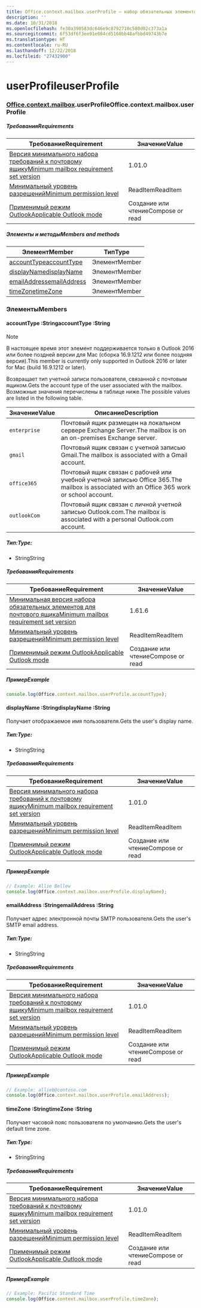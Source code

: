 ```yaml
---
title: Office.context.mailbox.userProfile — набор обязательных элементов 1.6
description: ''
ms.date: 10/31/2018
ms.openlocfilehash: fe30a390583dc646e9c8792710c580d02c373a1a
ms.sourcegitcommit: 6f53df6f3ee91e084cd5160bb48afbbd49743b7e
ms.translationtype: HT
ms.contentlocale: ru-RU
ms.lasthandoff: 12/22/2018
ms.locfileid: "27432900"
---
```

# <a name="userprofile"></a><span data-ttu-id="2b218-102">userProfile</span><span class="sxs-lookup"><span data-stu-id="2b218-102">userProfile</span></span>

### <a name="officeofficemdcontextofficecontextmdmailboxofficecontextmailboxmduserprofile"></a><span data-ttu-id="2b218-103">[Office](Office.md)[.context](Office.context.md)[.mailbox](Office.context.mailbox.md).userProfile</span><span class="sxs-lookup"><span data-stu-id="2b218-103">Office.context.mailbox.userProfile</span></span>

##### <a name="requirements"></a><span data-ttu-id="2b218-104">Требования</span><span class="sxs-lookup"><span data-stu-id="2b218-104">Requirements</span></span>

|<span data-ttu-id="2b218-105">Требование</span><span class="sxs-lookup"><span data-stu-id="2b218-105">Requirement</span></span>| <span data-ttu-id="2b218-106">Значение</span><span class="sxs-lookup"><span data-stu-id="2b218-106">Value</span></span>|
|---|---|
|[<span data-ttu-id="2b218-107">Версия минимального набора требований к почтовому ящику</span><span class="sxs-lookup"><span data-stu-id="2b218-107">Minimum mailbox requirement set version</span></span>](/office/dev/add-ins/reference/requirement-sets/outlook-api-requirement-sets)| <span data-ttu-id="2b218-108">1.0</span><span class="sxs-lookup"><span data-stu-id="2b218-108">1.0</span></span>|
|[<span data-ttu-id="2b218-109">Минимальный уровень разрешений</span><span class="sxs-lookup"><span data-stu-id="2b218-109">Minimum permission level</span></span>](https://docs.microsoft.com/outlook/add-ins/understanding-outlook-add-in-permissions)| <span data-ttu-id="2b218-110">ReadItem</span><span class="sxs-lookup"><span data-stu-id="2b218-110">ReadItem</span></span>|
|[<span data-ttu-id="2b218-111">Применимый режим Outlook</span><span class="sxs-lookup"><span data-stu-id="2b218-111">Applicable Outlook mode</span></span>](https://docs.microsoft.com/outlook/add-ins/#extension-points)| <span data-ttu-id="2b218-112">Создание или чтение</span><span class="sxs-lookup"><span data-stu-id="2b218-112">Compose or read</span></span>|

##### <a name="members-and-methods"></a><span data-ttu-id="2b218-113">Элементы и методы</span><span class="sxs-lookup"><span data-stu-id="2b218-113">Members and methods</span></span>

| <span data-ttu-id="2b218-114">Элемент</span><span class="sxs-lookup"><span data-stu-id="2b218-114">Member</span></span> | <span data-ttu-id="2b218-115">Тип</span><span class="sxs-lookup"><span data-stu-id="2b218-115">Type</span></span> |
|--------|------|
| [<span data-ttu-id="2b218-116">accountType</span><span class="sxs-lookup"><span data-stu-id="2b218-116">accountType</span></span>](#accounttype-string) | <span data-ttu-id="2b218-117">Элемент</span><span class="sxs-lookup"><span data-stu-id="2b218-117">Member</span></span> |
| [<span data-ttu-id="2b218-118">displayName</span><span class="sxs-lookup"><span data-stu-id="2b218-118">displayName</span></span>](#displayname-string) | <span data-ttu-id="2b218-119">Элемент</span><span class="sxs-lookup"><span data-stu-id="2b218-119">Member</span></span> |
| [<span data-ttu-id="2b218-120">emailAddress</span><span class="sxs-lookup"><span data-stu-id="2b218-120">emailAddress</span></span>](#emailaddress-string) | <span data-ttu-id="2b218-121">Элемент</span><span class="sxs-lookup"><span data-stu-id="2b218-121">Member</span></span> |
| [<span data-ttu-id="2b218-122">timeZone</span><span class="sxs-lookup"><span data-stu-id="2b218-122">timeZone</span></span>](#timezone-string) | <span data-ttu-id="2b218-123">Элемент</span><span class="sxs-lookup"><span data-stu-id="2b218-123">Member</span></span> |

### <a name="members"></a><span data-ttu-id="2b218-124">Элементы</span><span class="sxs-lookup"><span data-stu-id="2b218-124">Members</span></span>

####  <a name="accounttype-string"></a><span data-ttu-id="2b218-125">accountType :String</span><span class="sxs-lookup"><span data-stu-id="2b218-125">accountType :String</span></span>

> [!NOTE]
> <span data-ttu-id="2b218-126">В настоящее время этот элемент поддерживается только в Outlook 2016 или более поздней версии для Mac (сборка 16.9.1212 или более поздняя версия).</span><span class="sxs-lookup"><span data-stu-id="2b218-126">This member is currently only supported in Outlook 2016 or later for Mac (build 16.9.1212 or later).</span></span>

<span data-ttu-id="2b218-127">Возвращает тип учетной записи пользователя, связанной с почтовым ящиком.</span><span class="sxs-lookup"><span data-stu-id="2b218-127">Gets the account type of the user associated with the mailbox.</span></span> <span data-ttu-id="2b218-128">Возможные значения перечислены в таблице ниже.</span><span class="sxs-lookup"><span data-stu-id="2b218-128">The possible values are listed in the following table.</span></span>

| <span data-ttu-id="2b218-129">Значение</span><span class="sxs-lookup"><span data-stu-id="2b218-129">Value</span></span> | <span data-ttu-id="2b218-130">Описание</span><span class="sxs-lookup"><span data-stu-id="2b218-130">Description</span></span> |
|-------|-------------|
| `enterprise` | <span data-ttu-id="2b218-131">Почтовый ящик размещен на локальном сервере Exchange Server.</span><span class="sxs-lookup"><span data-stu-id="2b218-131">The mailbox is on an on-premises Exchange server.</span></span> |
| `gmail` | <span data-ttu-id="2b218-132">Почтовый ящик связан с учетной записью Gmail.</span><span class="sxs-lookup"><span data-stu-id="2b218-132">The mailbox is associated with a Gmail account.</span></span> |
| `office365` | <span data-ttu-id="2b218-133">Почтовый ящик связан с рабочей или учебной учетной записью Office 365.</span><span class="sxs-lookup"><span data-stu-id="2b218-133">The mailbox is associated with an Office 365 work or school account.</span></span> |
| `outlookCom` | <span data-ttu-id="2b218-134">Почтовый ящик связан с личной учетной записью Outlook.com.</span><span class="sxs-lookup"><span data-stu-id="2b218-134">The mailbox is associated with a personal Outlook.com account.</span></span> |

##### <a name="type"></a><span data-ttu-id="2b218-135">Тип:</span><span class="sxs-lookup"><span data-stu-id="2b218-135">Type:</span></span>

*   <span data-ttu-id="2b218-136">String</span><span class="sxs-lookup"><span data-stu-id="2b218-136">String</span></span>

##### <a name="requirements"></a><span data-ttu-id="2b218-137">Требования</span><span class="sxs-lookup"><span data-stu-id="2b218-137">Requirements</span></span>

|<span data-ttu-id="2b218-138">Требование</span><span class="sxs-lookup"><span data-stu-id="2b218-138">Requirement</span></span>| <span data-ttu-id="2b218-139">Значение</span><span class="sxs-lookup"><span data-stu-id="2b218-139">Value</span></span>|
|---|---|
|[<span data-ttu-id="2b218-140">Минимальная версия набора обязательных элементов для почтового ящика</span><span class="sxs-lookup"><span data-stu-id="2b218-140">Minimum mailbox requirement set version</span></span>](/office/dev/add-ins/reference/requirement-sets/outlook-api-requirement-sets)| <span data-ttu-id="2b218-141">1.6</span><span class="sxs-lookup"><span data-stu-id="2b218-141">1.6</span></span> |
|[<span data-ttu-id="2b218-142">Минимальный уровень разрешений</span><span class="sxs-lookup"><span data-stu-id="2b218-142">Minimum permission level</span></span>](https://docs.microsoft.com/outlook/add-ins/understanding-outlook-add-in-permissions)| <span data-ttu-id="2b218-143">ReadItem</span><span class="sxs-lookup"><span data-stu-id="2b218-143">ReadItem</span></span>|
|[<span data-ttu-id="2b218-144">Применимый режим Outlook</span><span class="sxs-lookup"><span data-stu-id="2b218-144">Applicable Outlook mode</span></span>](https://docs.microsoft.com/outlook/add-ins/#extension-points)| <span data-ttu-id="2b218-145">Создание или чтение</span><span class="sxs-lookup"><span data-stu-id="2b218-145">Compose or read</span></span>|

##### <a name="example"></a><span data-ttu-id="2b218-146">Пример</span><span class="sxs-lookup"><span data-stu-id="2b218-146">Example</span></span>

```js
console.log(Office.context.mailbox.userProfile.accountType);
```

####  <a name="displayname-string"></a><span data-ttu-id="2b218-147">displayName :String</span><span class="sxs-lookup"><span data-stu-id="2b218-147">displayName :String</span></span>

<span data-ttu-id="2b218-148">Получает отображаемое имя пользователя.</span><span class="sxs-lookup"><span data-stu-id="2b218-148">Gets the user's display name.</span></span>

##### <a name="type"></a><span data-ttu-id="2b218-149">Тип:</span><span class="sxs-lookup"><span data-stu-id="2b218-149">Type:</span></span>

*   <span data-ttu-id="2b218-150">String</span><span class="sxs-lookup"><span data-stu-id="2b218-150">String</span></span>

##### <a name="requirements"></a><span data-ttu-id="2b218-151">Требования</span><span class="sxs-lookup"><span data-stu-id="2b218-151">Requirements</span></span>

|<span data-ttu-id="2b218-152">Требование</span><span class="sxs-lookup"><span data-stu-id="2b218-152">Requirement</span></span>| <span data-ttu-id="2b218-153">Значение</span><span class="sxs-lookup"><span data-stu-id="2b218-153">Value</span></span>|
|---|---|
|[<span data-ttu-id="2b218-154">Версия минимального набора требований к почтовому ящику</span><span class="sxs-lookup"><span data-stu-id="2b218-154">Minimum mailbox requirement set version</span></span>](/office/dev/add-ins/reference/requirement-sets/outlook-api-requirement-sets)| <span data-ttu-id="2b218-155">1.0</span><span class="sxs-lookup"><span data-stu-id="2b218-155">1.0</span></span>|
|[<span data-ttu-id="2b218-156">Минимальный уровень разрешений</span><span class="sxs-lookup"><span data-stu-id="2b218-156">Minimum permission level</span></span>](https://docs.microsoft.com/outlook/add-ins/understanding-outlook-add-in-permissions)| <span data-ttu-id="2b218-157">ReadItem</span><span class="sxs-lookup"><span data-stu-id="2b218-157">ReadItem</span></span>|
|[<span data-ttu-id="2b218-158">Применимый режим Outlook</span><span class="sxs-lookup"><span data-stu-id="2b218-158">Applicable Outlook mode</span></span>](https://docs.microsoft.com/outlook/add-ins/#extension-points)| <span data-ttu-id="2b218-159">Создание или чтение</span><span class="sxs-lookup"><span data-stu-id="2b218-159">Compose or read</span></span>|

##### <a name="example"></a><span data-ttu-id="2b218-160">Пример</span><span class="sxs-lookup"><span data-stu-id="2b218-160">Example</span></span>

```js
// Example: Allie Bellew
console.log(Office.context.mailbox.userProfile.displayName);
```

####  <a name="emailaddress-string"></a><span data-ttu-id="2b218-161">emailAddress :String</span><span class="sxs-lookup"><span data-stu-id="2b218-161">emailAddress :String</span></span>

<span data-ttu-id="2b218-162">Получает адрес электронной почты SMTP пользователя.</span><span class="sxs-lookup"><span data-stu-id="2b218-162">Gets the user's SMTP email address.</span></span>

##### <a name="type"></a><span data-ttu-id="2b218-163">Тип:</span><span class="sxs-lookup"><span data-stu-id="2b218-163">Type:</span></span>

*   <span data-ttu-id="2b218-164">String</span><span class="sxs-lookup"><span data-stu-id="2b218-164">String</span></span>

##### <a name="requirements"></a><span data-ttu-id="2b218-165">Требования</span><span class="sxs-lookup"><span data-stu-id="2b218-165">Requirements</span></span>

|<span data-ttu-id="2b218-166">Требование</span><span class="sxs-lookup"><span data-stu-id="2b218-166">Requirement</span></span>| <span data-ttu-id="2b218-167">Значение</span><span class="sxs-lookup"><span data-stu-id="2b218-167">Value</span></span>|
|---|---|
|[<span data-ttu-id="2b218-168">Версия минимального набора требований к почтовому ящику</span><span class="sxs-lookup"><span data-stu-id="2b218-168">Minimum mailbox requirement set version</span></span>](/office/dev/add-ins/reference/requirement-sets/outlook-api-requirement-sets)| <span data-ttu-id="2b218-169">1.0</span><span class="sxs-lookup"><span data-stu-id="2b218-169">1.0</span></span>|
|[<span data-ttu-id="2b218-170">Минимальный уровень разрешений</span><span class="sxs-lookup"><span data-stu-id="2b218-170">Minimum permission level</span></span>](https://docs.microsoft.com/outlook/add-ins/understanding-outlook-add-in-permissions)| <span data-ttu-id="2b218-171">ReadItem</span><span class="sxs-lookup"><span data-stu-id="2b218-171">ReadItem</span></span>|
|[<span data-ttu-id="2b218-172">Применимый режим Outlook</span><span class="sxs-lookup"><span data-stu-id="2b218-172">Applicable Outlook mode</span></span>](https://docs.microsoft.com/outlook/add-ins/#extension-points)| <span data-ttu-id="2b218-173">Создание или чтение</span><span class="sxs-lookup"><span data-stu-id="2b218-173">Compose or read</span></span>|

##### <a name="example"></a><span data-ttu-id="2b218-174">Пример</span><span class="sxs-lookup"><span data-stu-id="2b218-174">Example</span></span>

```js
// Example: allieb@contoso.com
console.log(Office.context.mailbox.userProfile.emailAddress);
```

####  <a name="timezone-string"></a><span data-ttu-id="2b218-175">timeZone :String</span><span class="sxs-lookup"><span data-stu-id="2b218-175">timeZone :String</span></span>

<span data-ttu-id="2b218-176">Получает часовой пояс пользователя по умолчанию.</span><span class="sxs-lookup"><span data-stu-id="2b218-176">Gets the user's default time zone.</span></span>

##### <a name="type"></a><span data-ttu-id="2b218-177">Тип:</span><span class="sxs-lookup"><span data-stu-id="2b218-177">Type:</span></span>

*   <span data-ttu-id="2b218-178">String</span><span class="sxs-lookup"><span data-stu-id="2b218-178">String</span></span>

##### <a name="requirements"></a><span data-ttu-id="2b218-179">Требования</span><span class="sxs-lookup"><span data-stu-id="2b218-179">Requirements</span></span>

|<span data-ttu-id="2b218-180">Требование</span><span class="sxs-lookup"><span data-stu-id="2b218-180">Requirement</span></span>| <span data-ttu-id="2b218-181">Значение</span><span class="sxs-lookup"><span data-stu-id="2b218-181">Value</span></span>|
|---|---|
|[<span data-ttu-id="2b218-182">Версия минимального набора требований к почтовому ящику</span><span class="sxs-lookup"><span data-stu-id="2b218-182">Minimum mailbox requirement set version</span></span>](/office/dev/add-ins/reference/requirement-sets/outlook-api-requirement-sets)| <span data-ttu-id="2b218-183">1.0</span><span class="sxs-lookup"><span data-stu-id="2b218-183">1.0</span></span>|
|[<span data-ttu-id="2b218-184">Минимальный уровень разрешений</span><span class="sxs-lookup"><span data-stu-id="2b218-184">Minimum permission level</span></span>](https://docs.microsoft.com/outlook/add-ins/understanding-outlook-add-in-permissions)| <span data-ttu-id="2b218-185">ReadItem</span><span class="sxs-lookup"><span data-stu-id="2b218-185">ReadItem</span></span>|
|[<span data-ttu-id="2b218-186">Применимый режим Outlook</span><span class="sxs-lookup"><span data-stu-id="2b218-186">Applicable Outlook mode</span></span>](https://docs.microsoft.com/outlook/add-ins/#extension-points)| <span data-ttu-id="2b218-187">Создание или чтение</span><span class="sxs-lookup"><span data-stu-id="2b218-187">Compose or read</span></span>|

##### <a name="example"></a><span data-ttu-id="2b218-188">Пример</span><span class="sxs-lookup"><span data-stu-id="2b218-188">Example</span></span>

```js
// Example: Pacific Standard Time
console.log(Office.context.mailbox.userProfile.timeZone);
```